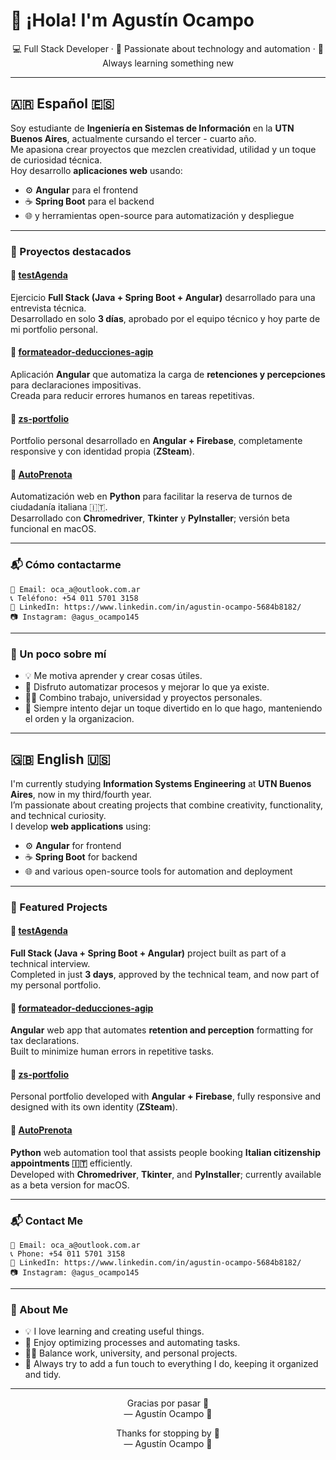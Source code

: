 # 👋 ¡Hola! I'm Agustín Ocampo

<p align="center">
  💻 Full Stack Developer · 🚀 Passionate about technology and automation · 🧠 Always learning something new
</p>

---

## 🇦🇷 Español 🇪🇸  

Soy estudiante de **Ingeniería en Sistemas de Información** en la **UTN Buenos Aires**, actualmente cursando el tercer - cuarto año.  
Me apasiona crear proyectos que mezclen creatividad, utilidad y un toque de curiosidad técnica.  
Hoy desarrollo **aplicaciones web** usando:
- ⚙️ **Angular** para el frontend  
- ☕ **Spring Boot** para el backend  
- 🌐 y herramientas open-source para automatización y despliegue

---

### 🧩 Proyectos destacados

#### 🧠 [**testAgenda**](https://github.com/agusocampo145/testAgenda)
Ejercicio **Full Stack (Java + Spring Boot + Angular)** desarrollado para una entrevista técnica.  
Desarrollado en solo **3 días**, aprobado por el equipo técnico y hoy parte de mi portfolio personal.  

#### 🧾 [**formateador-deducciones-agip**](https://github.com/agusocampo145/formateador-deducciones-agip)
Aplicación **Angular** que automatiza la carga de **retenciones y percepciones** para declaraciones impositivas.  
Creada para reducir errores humanos en tareas repetitivas.  

#### 🎨 [**zs-portfolio**](https://github.com/agusocampo145/zs-portfolio)
Portfolio personal desarrollado en **Angular + Firebase**, completamente responsive y con identidad propia (**ZSteam**).  

#### 🤖 [**AutoPrenota**](https://github.com/agusocampo145/AutoPrenota)
Automatización web en **Python** para facilitar la reserva de turnos de ciudadanía italiana 🇮🇹.  
Desarrollado con **Chromedriver**, **Tkinter** y **PyInstaller**; versión beta funcional en macOS.  

---

### 📬 Cómo contactarme
```
📧 Email: oca_a@outlook.com.ar  
📞 Teléfono: +54 011 5701 3158  
🔗 LinkedIn: https://www.linkedin.com/in/agustin-ocampo-5684b8182/  
📷 Instagram: @agus_ocampo145  
```

---

### 🧭 Un poco sobre mí
- 💡 Me motiva aprender y crear cosas útiles.  
- 🧠 Disfruto automatizar procesos y mejorar lo que ya existe.  
- 🧑‍🎓 Combino trabajo, universidad y proyectos personales.  
- 🐼 Siempre intento dejar un toque divertido en lo que hago, manteniendo el orden y la organizacion.  

---

## 🇬🇧 English 🇺🇸  

I'm currently studying **Information Systems Engineering** at **UTN Buenos Aires**, now in my third/fourth year.  
I’m passionate about creating projects that combine creativity, functionality, and technical curiosity.  
I develop **web applications** using:
- ⚙️ **Angular** for frontend  
- ☕ **Spring Boot** for backend  
- 🌐 and various open-source tools for automation and deployment

---

### 🧩 Featured Projects

#### 🧠 [**testAgenda**](https://github.com/agusocampo145/testAgenda)
**Full Stack (Java + Spring Boot + Angular)** project built as part of a technical interview.  
Completed in just **3 days**, approved by the technical team, and now part of my personal portfolio.  

#### 🧾 [**formateador-deducciones-agip**](https://github.com/agusocampo145/formateador-deducciones-agip)
**Angular** web app that automates **retention and perception** formatting for tax declarations.  
Built to minimize human errors in repetitive tasks.  

#### 🎨 [**zs-portfolio**](https://github.com/agusocampo145/zs-portfolio)
Personal portfolio developed with **Angular + Firebase**, fully responsive and designed with its own identity (**ZSteam**).  

#### 🤖 [**AutoPrenota**](https://github.com/agusocampo145/AutoPrenota)
**Python** web automation tool that assists people booking **Italian citizenship appointments 🇮🇹** efficiently.  
Developed with **Chromedriver**, **Tkinter**, and **PyInstaller**; currently available as a beta version for macOS.  

---

### 📬 Contact Me
```
📧 Email: oca_a@outlook.com.ar  
📞 Phone: +54 011 5701 3158  
🔗 LinkedIn: https://www.linkedin.com/in/agustin-ocampo-5684b8182/  
📷 Instagram: @agus_ocampo145  
```

---

### 🧭 About Me
- 💡 I love learning and creating useful things.  
- 🧠 Enjoy optimizing processes and automating tasks.  
- 🧑‍🎓 Balance work, university, and personal projects.  
- 🐼 Always try to add a fun touch to everything I do, keeping it organized and tidy.  

---

<p align="center">Gracias por pasar 👋<br>— Agustín Ocampo 🐼</p>

<p align="center">Thanks for stopping by 👋<br>— Agustín Ocampo 🐼</p>
